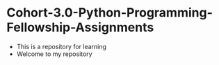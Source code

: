 # Cohort-3.0-Python-Programming-Fellowship-Assignments
- This is a repository for learning
- Welcome to my repository
